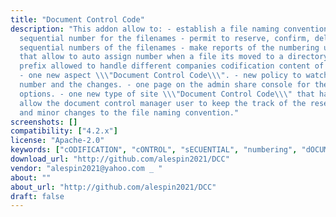 ```yaml
---
title: "Document Control Code"
description: "This addon allow to: - establish a file naming convention - auto assign
  sequential number for the filenames - permit to reserve, confirm, delete or reuse
  sequential numbers of the filenames - make reports of the numbering use - new action
  that allow to auto assign number when a file its moved to a directory - multiple
  prefix allowed to handle different companies codification content of the addon:
  - one new aspect \\\"Document Control Code\\\". - new policy to watch the document
  number and the changes. - one page on the admin share console for the main administrative
  options. - one new type of site \\\"Document Control Code\\\" that have pages to
  allow the document control manager user to keep the track of the reservations, confirmations
  and minor changes to the file naming convention."
screenshots: []
compatibility: ["4.2.x"]
license: "Apache-2.0"
keywords: ["cODIFICATION", "cONTROL", "sECUENTIAL", "numbering", "dOCUMENT"]
download_url: "http://github.com/alespin2021/DCC"
vendor: "alespin2021@yahoo.com _ ‌"
about: ""
about_url: "http://github.com/alespin2021/DCC"
draft: false
---
```

